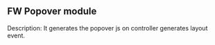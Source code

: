 
FW Popover module
---------------------------------

Description: It generates the popover js on controller generates layout event.